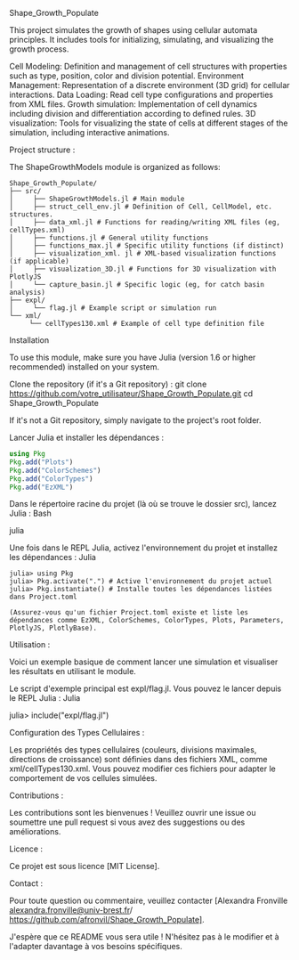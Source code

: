 Shape_Growth_Populate


This project simulates the growth of shapes using cellular automata principles. It includes tools for initializing, simulating, and visualizing the growth process.

Cell Modeling: Definition and management of cell structures with properties such as type, position, color and division potential.
Environment Management: Representation of a discrete environment (3D grid) for cellular interactions.
Data Loading: Read cell type configurations and properties from XML files.
Growth simulation: Implementation of cell dynamics including division and differentiation according to defined rules.
3D visualization: Tools for visualizing the state of cells at different stages of the simulation, including interactive animations.

Project structure :

The ShapeGrowthModels module is organized as follows:
```
Shape_Growth_Populate/
├── src/
│     ├── ShapeGrowthModels.jl # Main module
│     ├── struct_cell_env.jl # Definition of Cell, CellModel, etc. structures.
│     ├── data_xml.jl # Functions for reading/writing XML files (eg, cellTypes.xml)
│     ├── functions.jl # General utility functions
│     ├── functions_max.jl # Specific utility functions (if distinct)
│     ├── visualization_xml. jl # XML-based visualization functions (if applicable)
│     ├── visualization_3D.jl # Functions for 3D visualization with PlotlyJS
│     └── capture_basin.jl # Specific logic (eg, for catch basin analysis)
├── expl/
│     └── flag.jl # Example script or simulation run
└── xml/
     └── cellTypes130.xml # Example of cell type definition file
```
Installation

To use this module, make sure you have Julia (version 1.6 or higher recommended) installed on your system.

Clone the repository (if it's a Git repository) :
git clone https://github.com/votre_utilisateur/Shape_Growth_Populate.git
cd Shape_Growth_Populate

If it's not a Git repository, simply navigate to the project's root folder.

Lancer Julia et installer les dépendances :

```julia
using Pkg
Pkg.add("Plots")
Pkg.add("ColorSchemes")
Pkg.add("ColorTypes")
Pkg.add("EzXML")
```

Dans le répertoire racine du projet (là où se trouve le dossier src), lancez Julia :
Bash

julia

Une fois dans le REPL Julia, activez l'environnement du projet et installez les dépendances :
Julia

    julia> using Pkg
    julia> Pkg.activate(".") # Active l'environnement du projet actuel
    julia> Pkg.instantiate() # Installe toutes les dépendances listées dans Project.toml

    (Assurez-vous qu'un fichier Project.toml existe et liste les dépendances comme EzXML, ColorSchemes, ColorTypes, Plots, Parameters, PlotlyJS, PlotlyBase).

Utilisation :

Voici un exemple basique de comment lancer une simulation et visualiser les résultats en utilisant le module.

Le script d'exemple principal est expl/flag.jl. Vous pouvez le lancer depuis le REPL Julia :
Julia

julia> include("expl/flag.jl")


Configuration des Types Cellulaires :

Les propriétés des types cellulaires (couleurs, divisions maximales, directions de croissance) sont définies dans des fichiers XML, comme xml/cellTypes130.xml. Vous pouvez modifier ces fichiers pour adapter le comportement de vos cellules simulées.


Contributions : 

Les contributions sont les bienvenues ! Veuillez ouvrir une issue ou soumettre une pull request si vous avez des suggestions ou des améliorations.


Licence :

Ce projet est sous licence [MIT License].


Contact : 

Pour toute question ou commentaire, veuillez contacter [Alexandra Fronville alexandra.fronville@univ-brest.fr/ https://github.com/afronvil/Shape_Growth_Populate].

J'espère que ce README vous sera utile ! N'hésitez pas à le modifier et à l'adapter davantage à vos besoins spécifiques.
